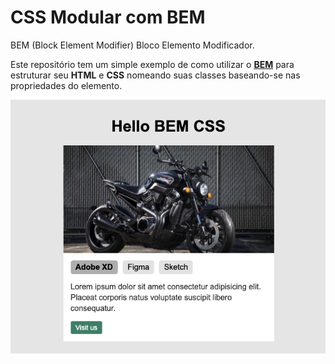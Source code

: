 # CSS Modular com BEM
BEM (Block Element Modifier) Bloco Elemento Modificador.

Este repositório tem um simple exemplo de como utilizar o **[BEM](https://en.bem.info/)** para estruturar seu **HTML** e **CSS** nomeando suas classes baseando-se nas propriedades do elemento.

![Exemplo feito utilizando BEM](images/bem-css.jpg)